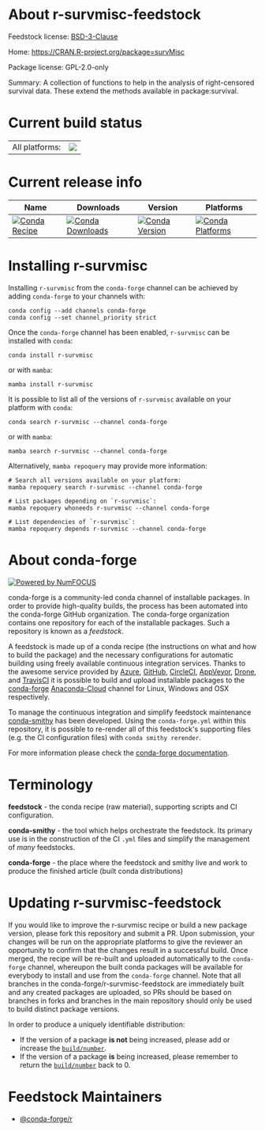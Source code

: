 About r-survmisc-feedstock
==========================

Feedstock license: [BSD-3-Clause](https://github.com/conda-forge/r-survmisc-feedstock/blob/main/LICENSE.txt)

Home: https://CRAN.R-project.org/package=survMisc

Package license: GPL-2.0-only

Summary: A collection of functions to help in the analysis of right-censored survival data. These extend the methods available in package:survival.

Current build status
====================


<table><tr><td>All platforms:</td>
    <td>
      <a href="https://dev.azure.com/conda-forge/feedstock-builds/_build/latest?definitionId=1697&branchName=main">
        <img src="https://dev.azure.com/conda-forge/feedstock-builds/_apis/build/status/r-survmisc-feedstock?branchName=main">
      </a>
    </td>
  </tr>
</table>

Current release info
====================

| Name | Downloads | Version | Platforms |
| --- | --- | --- | --- |
| [![Conda Recipe](https://img.shields.io/badge/recipe-r--survmisc-green.svg)](https://anaconda.org/conda-forge/r-survmisc) | [![Conda Downloads](https://img.shields.io/conda/dn/conda-forge/r-survmisc.svg)](https://anaconda.org/conda-forge/r-survmisc) | [![Conda Version](https://img.shields.io/conda/vn/conda-forge/r-survmisc.svg)](https://anaconda.org/conda-forge/r-survmisc) | [![Conda Platforms](https://img.shields.io/conda/pn/conda-forge/r-survmisc.svg)](https://anaconda.org/conda-forge/r-survmisc) |

Installing r-survmisc
=====================

Installing `r-survmisc` from the `conda-forge` channel can be achieved by adding `conda-forge` to your channels with:

```
conda config --add channels conda-forge
conda config --set channel_priority strict
```

Once the `conda-forge` channel has been enabled, `r-survmisc` can be installed with `conda`:

```
conda install r-survmisc
```

or with `mamba`:

```
mamba install r-survmisc
```

It is possible to list all of the versions of `r-survmisc` available on your platform with `conda`:

```
conda search r-survmisc --channel conda-forge
```

or with `mamba`:

```
mamba search r-survmisc --channel conda-forge
```

Alternatively, `mamba repoquery` may provide more information:

```
# Search all versions available on your platform:
mamba repoquery search r-survmisc --channel conda-forge

# List packages depending on `r-survmisc`:
mamba repoquery whoneeds r-survmisc --channel conda-forge

# List dependencies of `r-survmisc`:
mamba repoquery depends r-survmisc --channel conda-forge
```


About conda-forge
=================

[![Powered by
NumFOCUS](https://img.shields.io/badge/powered%20by-NumFOCUS-orange.svg?style=flat&colorA=E1523D&colorB=007D8A)](https://numfocus.org)

conda-forge is a community-led conda channel of installable packages.
In order to provide high-quality builds, the process has been automated into the
conda-forge GitHub organization. The conda-forge organization contains one repository
for each of the installable packages. Such a repository is known as a *feedstock*.

A feedstock is made up of a conda recipe (the instructions on what and how to build
the package) and the necessary configurations for automatic building using freely
available continuous integration services. Thanks to the awesome service provided by
[Azure](https://azure.microsoft.com/en-us/services/devops/), [GitHub](https://github.com/),
[CircleCI](https://circleci.com/), [AppVeyor](https://www.appveyor.com/),
[Drone](https://cloud.drone.io/welcome), and [TravisCI](https://travis-ci.com/)
it is possible to build and upload installable packages to the
[conda-forge](https://anaconda.org/conda-forge) [Anaconda-Cloud](https://anaconda.org/)
channel for Linux, Windows and OSX respectively.

To manage the continuous integration and simplify feedstock maintenance
[conda-smithy](https://github.com/conda-forge/conda-smithy) has been developed.
Using the ``conda-forge.yml`` within this repository, it is possible to re-render all of
this feedstock's supporting files (e.g. the CI configuration files) with ``conda smithy rerender``.

For more information please check the [conda-forge documentation](https://conda-forge.org/docs/).

Terminology
===========

**feedstock** - the conda recipe (raw material), supporting scripts and CI configuration.

**conda-smithy** - the tool which helps orchestrate the feedstock.
                   Its primary use is in the construction of the CI ``.yml`` files
                   and simplify the management of *many* feedstocks.

**conda-forge** - the place where the feedstock and smithy live and work to
                  produce the finished article (built conda distributions)


Updating r-survmisc-feedstock
=============================

If you would like to improve the r-survmisc recipe or build a new
package version, please fork this repository and submit a PR. Upon submission,
your changes will be run on the appropriate platforms to give the reviewer an
opportunity to confirm that the changes result in a successful build. Once
merged, the recipe will be re-built and uploaded automatically to the
`conda-forge` channel, whereupon the built conda packages will be available for
everybody to install and use from the `conda-forge` channel.
Note that all branches in the conda-forge/r-survmisc-feedstock are
immediately built and any created packages are uploaded, so PRs should be based
on branches in forks and branches in the main repository should only be used to
build distinct package versions.

In order to produce a uniquely identifiable distribution:
 * If the version of a package **is not** being increased, please add or increase
   the [``build/number``](https://docs.conda.io/projects/conda-build/en/latest/resources/define-metadata.html#build-number-and-string).
 * If the version of a package **is** being increased, please remember to return
   the [``build/number``](https://docs.conda.io/projects/conda-build/en/latest/resources/define-metadata.html#build-number-and-string)
   back to 0.

Feedstock Maintainers
=====================

* [@conda-forge/r](https://github.com/conda-forge/r/)

